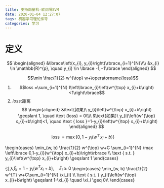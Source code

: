 ```yaml
---
title: 支持向量机-软间隔SVM
date: 2020-01-04 12:27:07
tags: 机器学习理论推导
categories: 学习
---
```

# 定义
$$
\begin{aligned}
&\lbrace\left(x_{i}, y_{i}\right)\rbrace_{i=1}^{N}\\\\
&x_{i} \in \mathbb{R}^{p}, \quad y_{i} \in \lbrace -1,+1\rbrace
\end{aligned}
$$

$$\min \frac{1}{2} w^{\top} w+\operatorname{loss}$$
1. $$loss =\sum_{i=1}^{N} I\left\lbrace_{i}\left(w^{\top} x_{i}+b\right)<1\right\rbrace$$
2. $loss:$距离
$$
\begin{aligned}
&\text{如果}\  y_{i}\left(w^{\top} x_{i}+b\right) \geqslant 1, \quad \text {loss} = 0\\\\
&\text{如果}\ y_{i}\left(w^{\top} x_{i}+b\right)<1, \quad \text { loss }=1-y_{i}\left(w^{\top} x_{i}+b\right)
\end{aligned}
$$

$$\operatorname{loss}= \max \left\lbrace 0,1-{y_{i}\left(w^{\top} x_{i}+b\right)}\right\rbrace$$

\begin{cases}
\min_{w, b} \frac{1}{2} w^{\top} w+C \sum_{i=1}^{N} \max \left\lbrace 0,1-y_{i}(w^{\top} x_{i}+b)\right\rbrace \\\\
\text { s.t. } y_{i}\left(w^{\top} x_{i}+b\right) \geqslant 1
\end{cases}

引入$\xi_{i}=1-y_{i}\left(w^{T} x_{i}+b\right), \quad \xi_{i} \geqslant 0$
\begin{cases}
\min_{w, b} \frac{1}{2} w^{T} w+C\sum_{i=1}^{N} \xi_{i} \\\\
\text { s.t. } y_{i}\left(w^{\top} x_{i}+b\right) \geqslant 1-\xi_{i} \quad \xi_i \geq 0\\\\
\end{cases}